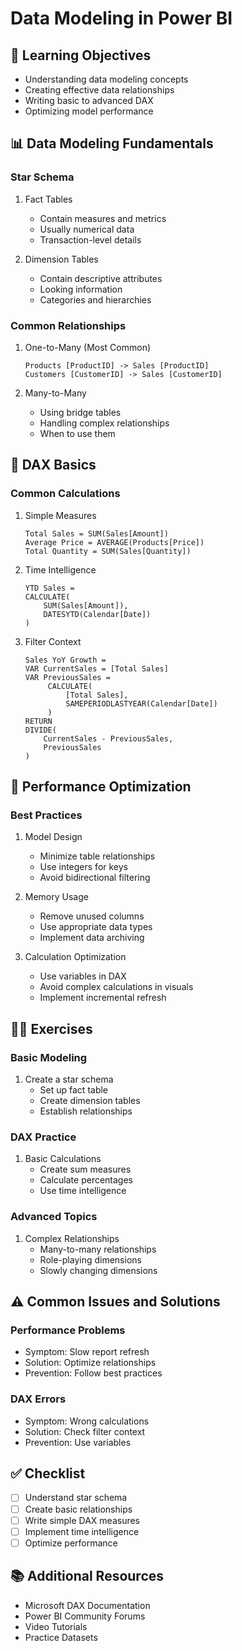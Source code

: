 # Data Modeling in Power BI

## 🎯 Learning Objectives
- Understanding data modeling concepts
- Creating effective data relationships
- Writing basic to advanced DAX
- Optimizing model performance

## 📊 Data Modeling Fundamentals

### Star Schema
1. Fact Tables
   - Contain measures and metrics
   - Usually numerical data
   - Transaction-level details

2. Dimension Tables
   - Contain descriptive attributes
   - Looking information
   - Categories and hierarchies

### Common Relationships
1. One-to-Many (Most Common)
   ```
   Products [ProductID] -> Sales [ProductID]
   Customers [CustomerID] -> Sales [CustomerID]
   ```

2. Many-to-Many
   - Using bridge tables
   - Handling complex relationships
   - When to use them

## 📝 DAX Basics

### Common Calculations
1. Simple Measures
   ```dax
   Total Sales = SUM(Sales[Amount])
   Average Price = AVERAGE(Products[Price])
   Total Quantity = SUM(Sales[Quantity])
   ```

2. Time Intelligence
   ```dax
   YTD Sales = 
   CALCULATE(
       SUM(Sales[Amount]),
       DATESYTD(Calendar[Date])
   )
   ```

3. Filter Context
   ```dax
   Sales YoY Growth = 
   VAR CurrentSales = [Total Sales]
   VAR PreviousSales = 
        CALCULATE(
            [Total Sales],
            SAMEPERIODLASTYEAR(Calendar[Date])
        )
   RETURN
   DIVIDE(
       CurrentSales - PreviousSales,
       PreviousSales
   )
   ```

## 🔧 Performance Optimization

### Best Practices
1. Model Design
   - Minimize table relationships
   - Use integers for keys
   - Avoid bidirectional filtering

2. Memory Usage
   - Remove unused columns
   - Use appropriate data types
   - Implement data archiving

3. Calculation Optimization
   - Use variables in DAX
   - Avoid complex calculations in visuals
   - Implement incremental refresh

## 👩‍💻 Exercises

### Basic Modeling
1. Create a star schema
   - Set up fact table
   - Create dimension tables
   - Establish relationships

### DAX Practice
1. Basic Calculations
   - Create sum measures
   - Calculate percentages
   - Use time intelligence

### Advanced Topics
1. Complex Relationships
   - Many-to-many relationships
   - Role-playing dimensions
   - Slowly changing dimensions

## ⚠️ Common Issues and Solutions

### Performance Problems
- Symptom: Slow report refresh
- Solution: Optimize relationships
- Prevention: Follow best practices

### DAX Errors
- Symptom: Wrong calculations
- Solution: Check filter context
- Prevention: Use variables

## ✅ Checklist
- [ ] Understand star schema
- [ ] Create basic relationships
- [ ] Write simple DAX measures
- [ ] Implement time intelligence
- [ ] Optimize performance

## 📚 Additional Resources
- Microsoft DAX Documentation
- Power BI Community Forums
- Video Tutorials
- Practice Datasets
